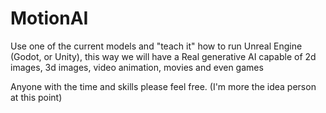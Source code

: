 # MotionAI
Use one of the current models and "teach it" how to run Unreal Engine (Godot, or Unity), this way we will have a Real generative AI capable of 2d images, 3d images, video animation, movies and even games

Anyone with the time and skills please feel free. (I'm more the idea person at this point)
